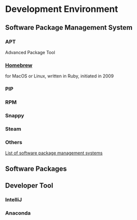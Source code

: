 # Development Environment

## Software Package Management System

### APT
Advanced Package Tool

### [Homebrew](brew.sh)

for MacOS or Linux, written in Ruby, initiated in 2009


### PIP

### RPM

### Snappy

### Steam

### Others
[List of software package management systems](https://en.wikipedia.org/wiki/List_of_software_package_management_systems)

## Software Packages

## Developer Tool

### IntelliJ

### Anaconda

